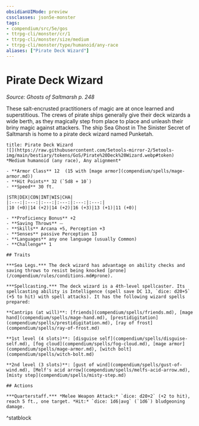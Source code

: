 ```yaml
---
obsidianUIMode: preview
cssclasses: json5e-monster
tags:
- compendium/src/5e/gos
- ttrpg-cli/monster/cr/1
- ttrpg-cli/monster/size/medium
- ttrpg-cli/monster/type/humanoid/any-race
aliases: ["Pirate Deck Wizard"]
---
```

# Pirate Deck Wizard
*Source: Ghosts of Saltmarsh p. 248*  

These salt-encrusted practitioners of magic are at once learned and superstitious. The crews of pirate ships generally give their deck wizards a wide berth, as they magically step from place to place and unleash their briny magic against attackers. The ship Sea Ghost in The Sinister Secret of Saltmarsh is home to a pirate deck wizard named Punketah.

```ad-statblock
title: Pirate Deck Wizard
![](https://raw.githubusercontent.com/5etools-mirror-2/5etools-img/main/bestiary/tokens/GoS/Pirate%20Deck%20Wizard.webp#token)
*Medium humanoid (any race), Any alignment*

- **Armor Class** 12  (15 with [mage armor](compendium/spells/mage-armor.md))
- **Hit Points** 32 (`5d8 + 10`)
- **Speed** 30 ft.

|STR|DEX|CON|INT|WIS|CHA|
|:---:|:---:|:---:|:---:|:---:|:---:|
|10 (+0)|14 (+2)|14 (+2)|16 (+3)|13 (+1)|11 (+0)|

- **Proficiency Bonus** +2
- **Saving Throws** ⏤
- **Skills** Arcana +5, Perception +3
- **Senses** passive Perception 13
- **Languages** any one language (usually Common)
- **Challenge** 1

## Traits

***Sea Legs.*** The deck wizard has advantage on ability checks and saving throws to resist being knocked [prone](/compendium/rules/conditions.md#prone).

***Spellcasting.*** The deck wizard is a 4th-level spellcaster. Its spellcasting ability is Intelligence (spell save DC 13, `dice: d20+5` (+5 to hit) with spell attacks). It has the following wizard spells prepared:

**Cantrips (at will)**: [friends](compendium/spells/friends.md), [mage hand](compendium/spells/mage-hand.md), [prestidigitation](compendium/spells/prestidigitation.md), [ray of frost](compendium/spells/ray-of-frost.md)

**1st level (4 slots)**: [disguise self](compendium/spells/disguise-self.md), [fog cloud](compendium/spells/fog-cloud.md), [mage armor](compendium/spells/mage-armor.md), [witch bolt](compendium/spells/witch-bolt.md)

**2nd level (3 slots)**: [gust of wind](compendium/spells/gust-of-wind.md), [Melf's acid arrow](compendium/spells/melfs-acid-arrow.md), [misty step](compendium/spells/misty-step.md)

## Actions

***Quarterstaff.*** *Melee Weapon Attack:* `dice: d20+2` (+2 to hit), reach 5 ft., one target. *Hit:* `dice: 1d6|avg` (`1d6`) bludgeoning damage.
```
^statblock